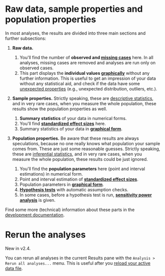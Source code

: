 # Raw data, sample properties and population properties

In most analyses, the results are divided into three main sections and further subsections:

1. **Raw data.** 
    1. You'll find the number of **observed and [missing cases](Missing-data)** here. In all analyses, missing cases are removed and analyses are run only on observed cases.
    2. This part displays the **individual values [graphically](Displaying-the-data-and-results-graphically)** without any further information. This is useful to get an impression of your data without any statistical aid, and check if the data have some [unexpected properties](Displaying-individual-data) (e.g., unexpected distribution, outliers, etc.).

2. **Sample properties.** Strictly speaking, these are [descriptive statistics](https://en.wikipedia.org/wiki/Descriptive_statistics), and in very rare cases, when you measure the whole population, these results show the population properties as well.
    1. **Summary statistics** of your data in numerical forms.
    2. You'll find **[standardized effect sizes](Standardized-effect-sizes)** here.
    3. Summary statistics of your data in **[graphical form](Displaying-the-data-and-results-graphically)**.
3. **Population properties.** Be aware that these results are always speculations, because no one really knows what population your sample comes from. These are just some reasonable guesses. Strictly speaking, these are [inferential statistics](https://en.wikipedia.org/wiki/Statistical_inference), and in very rare cases, when you measure the whole population, these results could be just ignored.
    1. You'll find the **population parameters** here (point and interval estimations) in numerical form.
    2. Point and interval estimation of **[standardized effect sizes](Standardized-effect-sizes)**.
    3. Population parameters in **[graphical form](Displaying-the-data-and-results-graphically)**.
    4. **[Hypothesis tests](Hypothesis-tests)** with automatic assumption checks.
    5. In some cases, before a hypothesis test is run, **[sensitivity power analysis](Power-analysis)** is given.

Find some more (technical) information about these parts in the [development documentation](https://github.com/cogstat/cogstat/wiki/How-to-compile-the-results%3F#results-to-compile).

# Rerun the analyses

New in v2.4.

You can rerun all analyses in the current Results pane with the `Analysis > Rerun all analyses...` menu. This is useful after you [reload your active data file](Handling-data#how-to-import-your-data).